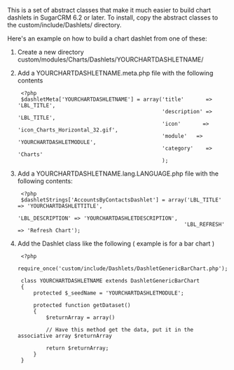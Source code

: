 This is a set of abstract classes that make it much easier to build chart dashlets in SugarCRM 6.2 or later. To install, copy the abstract classes to the custom/include/Dashlets/ directory.

Here's an example on how to build a chart dashlet from one of these:

1. Create a new directory custom/modules/Charts/Dashlets/YOURCHARTDASHLETNAME/
2. Add a YOURCHARTDASHLETNAME.meta.php file with the following contents

        <?php
        $dashletMeta['YOURCHARTDASHLETNAME'] = array('title'       => 'LBL_TITLE',  
                                                     'description' => 'LBL_TITLE',
                                                     'icon'		  => 'icon_Charts_Horizontal_32.gif',
                                                     'module'	=> 'YOURCHARTDASHLETMODULE', 
                                                     'category'    => 'Charts'
                                                     );

3. Add a YOURCHARTDASHLETNAME.lang.LANGUAGE.php file with the following contents:

        <?php
        $dashletStrings['AccountsByContactsDashlet'] = array('LBL_TITLE'       => 'YOURCHARTDASHLETTITLE',
                                                            'LBL_DESCRIPTION' => 'YOURCHARTDASHLETDESCRIPTION',
                                                            'LBL_REFRESH'     => 'Refresh Chart');

4. Add the Dashlet class like the following ( example is for a bar chart )

        <?php
        require_once('custom/include/Dashlets/DashletGenericBarChart.php'); 
        
        class YOURCHARTDASHLETNAME extends DashletGenericBarChart
        {
            protected $_seedName = 'YOURCHARTDASHLETMODULE'; 

            protected function getDataset()
            {
                $returnArray = array()

                // Have this method get the data, put it in the associative array $returnArray
 
                return $returnArray;
            }
        }

